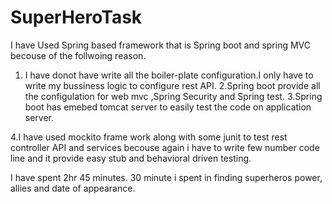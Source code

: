 # SuperHeroTask

I have Used Spring based framework that is Spring boot and spring MVC becouse of the follwoing reason.
1. I have donot have write all the boiler-plate configuration.I only have to write my bussiness logic to configure rest API.
2.Spring boot provide all the configulation for web mvc ,Spring Security and Spring test.
3.Spring boot has emebed tomcat server to easily test the code on application server.

4.I have used mockito frame work along with some junit to test rest controller API and services becouse again i have to write few number code line and it provide easy stub and behavioral driven testing.

I have spent 2hr 45 minutes.
30 minute i spent in finding superheros power, allies and date of appearance.
